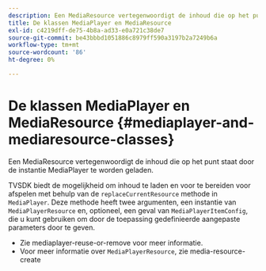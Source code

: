 ```yaml
---
description: Een MediaResource vertegenwoordigt de inhoud die op het punt staat door de instantie MediaPlayer te worden geladen.
title: De klassen MediaPlayer en MediaResource
exl-id: c4219dff-de75-4b8a-ad33-e0a721c38de7
source-git-commit: be43bbbd1051886c8979ff590a3197b2a7249b6a
workflow-type: tm+mt
source-wordcount: '86'
ht-degree: 0%

---
```


# De klassen MediaPlayer en MediaResource {#mediaplayer-and-mediaresource-classes}

Een MediaResource vertegenwoordigt de inhoud die op het punt staat door de instantie MediaPlayer te worden geladen.

<!--<a id="section_431AB7221E0249BF949EC72EEB9B428A"></a>-->

TVSDK biedt de mogelijkheid om inhoud te laden en voor te bereiden voor afspelen met behulp van de `replaceCurrentResource` methode in `MediaPlayer`. Deze methode heeft twee argumenten, een instantie van `MediaPlayerResource` en, optioneel, een geval van `MediaPlayerItemConfig`, die u kunt gebruiken om door de toepassing gedefinieerde aangepaste parameters door te geven.

* Zie mediaplayer-reuse-or-remove voor meer informatie.
* Voor meer informatie over `MediaPlayerResource`, zie media-resource-create
